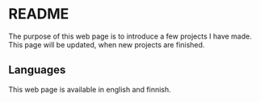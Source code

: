 # README

The purpose of this web page is to introduce a few projects I have made.
This page will be updated, when new projects are finished.

## Languages

This web page is available in english and finnish.
